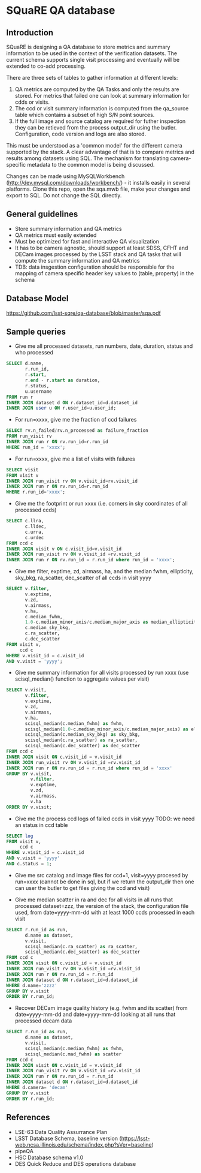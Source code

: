 # SQuaRE QA database

## Introduction
  
  SQuaRE is designing a QA database to store metrics and summary information 
to be used in the context of the verification datasets. The current schema supports single visit processing and eventually  will be extended to co-add processing. 
  
  There are three sets of tables to gather information at different levels:
  
  1) QA metrics are computed by the QA Tasks and only the results are stored. For metrics that failed one can look at summary information for cdds or visits. 
  2) The ccd or visit summary information is computed from the qa_source table which contains a subset of high S/N point sources.
  3) If the full image and source catalog are required for futher inspection they can be retieved from the process output_dir using the butler. Configuration, code version and logs are also stored. 
  
  This must be understood as a 'common model' for the different camera supported by the stack. A clear advantage of that is to compare metrics and results among datasets  using SQL. The mechanism for translating camera-specific metadata to the common model is being discussed.
  
  Changes can be made using MySQLWorkbench (http://dev.mysql.com/downloads/workbench/) - it installs easily in several platforms. Clone this repo, open the sqa.mwb file, make your changes and export to SQL. Do not change the SQL directly.

## General guidelines
  
- Store summary information and QA metrics
- QA metrics must easily extended 
- Must be optimized for fast and interactive QA visualization
- It has to be camera agnostic, should support at least SDSS, CFHT and DECam images processed by the LSST stack and QA tasks that will compute the summary information and QA metrics 
- TDB: data insgestion configuration should be responsible for the mapping of camera specific header key values to (table, property) in the schema

## Database Model

https://github.com/lsst-sqre/qa-database/blob/master/sqa.pdf

## Sample queries

- Give me all processed datasets, run numbers, date, duration, status and who processed
```sql 
SELECT d.name, 
       r.run_id, 
       r.start, 
       r.end - r.start as duration, 
       r.status, 
       u.username
FROM run r 
INNER JOIN dataset d ON r.dataset_id=d.dataset_id
INNER JOIN user u ON r.user_id=u.user_id;
```
- For run=xxxx, give me the fraction of ccd failures
```sql
SELECT rv.n_failed/rv.n_processed as failure_fraction 
FROM run_visit rv
INNER JOIN run r ON rv.run_id=r.run_id  
WHERE run_id = 'xxxx';
```
- For run=xxxx, give me a list of visits with failures
```sql
SELECT visit 
FROM visit v 
INNER JOIN run_visit rv ON v.visit_id=rv.visit_id
INNER JOIN run r ON rv.run_id=r.run_id
WHERE r.run_id='xxxx';
```

- Give me the footprint or run xxxx (i.e. corners in sky coordinates of all processed ccds) 
```sql
SELECT c.llra, 
       c.lldec, 
       c.urra, 
       c.urdec 
FROM ccd c 
INNER JOIN visit v ON c.visit_id=v.visit_id
INNER JOIN run_visit rv ON v.visit_id =rv.visit_id
INNER JOIN run r ON rv.run_id = r.run_id where run_id = 'xxxx';
```

- Give me filter, exptime, zd, airmass, ha, and the median fwhm, ellipticity, sky_bkg, ra_scatter, dec_scatter of all ccds in visit yyyy  
```sql
SELECT v.filter, 
       v.exptime, 
       v.zd, 
       v.airmass, 
       v.ha, 
       c.median_fwhm, 
       1.0-c.median_minor_axis/c.median_major_axis as median_ellipticity,
       c.median_sky_bkg,
       c.ra_scatter,
       c.dec_scatter
FROM visit v, 
     ccd c
WHERE v.visit_id = c.visit_id 
AND v.visit = 'yyyy';
```

- Give me summary information for all visits processed by run xxxx (use scisql_median() function to aggregate values per visit)
```sql
SELECT v.visit,
       v.filter, 
       v.exptime, 
       v.zd, 
       v.airmass, 
       v.ha, 
       scisql_median(c.median_fwhm) as fwhm, 
       scisql_median(1.0-c.median_minor_axis/c.median_major_axis) as ellipticity,
       scisql_median(c.median_sky_bkg) as sky_bkg,
       scisql_median(c.ra_scatter) as ra_scatter,
       scisql_median(c.dec_scatter) as dec_scatter
FROM ccd c 
INNER JOIN visit ON c.visit_id = v.visit_id
INNER JOIN run_visit rv ON v.visit_id =rv.visit_id
INNER JOIN run r ON rv.run_id = r.run_id where run_id = 'xxxx'
GROUP BY v.visit,
         v.filter,
         v.exptime,
         v.zd,
         v.airmass,
         v.ha
ORDER BY v.visit;
```
- Give me the process ccd logs of failed ccds in visit yyyy
TODO: we need an status in ccd table

```sql
SELECT log
FROM visit v, 
     ccd c
WHERE v.visit_id = c.visit_id 
AND v.visit = 'yyyy'
AND c.status = 1;
```

- Give me src catalog and image files for ccd=1, visit=yyyy procesed by run=xxxx 
(cannot be done in sql, but if we return the output_dir then one can user the butler to get files giving the ccd and visit) 

- Give me median scatter in ra and dec for all visits in all runs that processed dataset=zzz, the version of the stack, the configuration file used, from date=yyyy-mm-dd with at least 1000 ccds processed in each visit
```sql
SELECT r.run_id as run,
       d.name as dataset,
       v.visit,
       scisql_median(c.ra_scatter) as ra_scatter,
       scisql_median(c.dec_scatter) as dec_scatter
FROM ccd c 
INNER JOIN visit ON c.visit_id = v.visit_id
INNER JOIN run_visit rv ON v.visit_id =rv.visit_id
INNER JOIN run r ON rv.run_id = r.run_id 
INNER JOIN dataset d ON r.dataset_id=d.dataset_id
WHERE d.name='zzzz'
GROUP BY v.visit
ORDER BY r.run_id;
```

- Recover DECam image quality history (e.g. fwhm and its scatter) from date=yyyy-mm-dd and date=yyyy-mm-dd looking at all runs that processed decam data 
```sql
SELECT r.run_id as run,
       d.name as dataset,
       v.visit,
       scisql_median(c.median_fwhm) as fwhm,
       scisql_median(c.mad_fwhm) as scatter
FROM ccd c 
INNER JOIN visit ON c.visit_id = v.visit_id
INNER JOIN run_visit rv ON v.visit_id =rv.visit_id
INNER JOIN run r ON rv.run_id = r.run_id 
INNER JOIN dataset d ON r.dataset_id=d.dataset_id
WHERE d.camera= 'decam'
GROUP BY v.visit
ORDER BY r.run_id;
```


## References
  - LSE-63 Data Quality Assurrance Plan
  - LSST Database Schema, baseline version (https://lsst-web.ncsa.illinois.edu/schema/index.php?sVer=baseline)
  - pipeQA
  - HSC Database schema v1.0 
  - DES Quick Reduce and DES operations database
